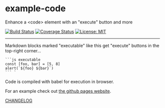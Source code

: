 # example-code

Enhance a &lt;code> element with an "execute" button and more

[![Build Status](https://travis-ci.org/zenflow/example-code.svg?branch=master)](https://travis-ci.org/zenflow/example-code)
[![Coverage Status](https://coveralls.io/repos/github/zenflow/example-code/badge.svg?branch=master)](https://coveralls.io/github/zenflow/example-code?branch=master)
[![License: MIT](https://img.shields.io/badge/License-MIT-yellow.svg)](https://opensource.org/licenses/MIT)

---

Markdown blocks marked "executable" like this get "execute" buttons in the top-right corner...

```
```js executable
const [foo, bar] = [5, 8]
alert(`${foo} ${bar}`)
``` `
```

Code is compiled with babel for execution in browser.

For an example check out [the github pages website](https://zenflow.github.io/example-code/docs/intro.html).

[CHANGELOG](./CHANGELOG.md)
